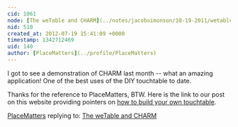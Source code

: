 ```yaml
---
cid: 1061
node: [The weTable and CHARM](../notes/jacobsimonson/10-19-2011/wetable-and-charm)
nid: 510
created_at: 2012-07-19 15:41:09 +0000
timestamp: 1342712469
uid: 140
author: [PlaceMatters](../profile/PlaceMatters)
---
```


I got to see a demonstration of CHARM last month -- what an amazing application!  One of the best uses of the DIY touchtable to date.

Thanks for the reference to PlaceMatters, BTW. Here is the link to our post on this website providing pointers on <a href="http://publiclaboratory.org/notes/placematters/5-5-2011/diy-touchtable-wii-remote#comment-1060">how to build your own touchtable</a>.

[PlaceMatters](../profile/PlaceMatters) replying to: [The weTable and CHARM](../notes/jacobsimonson/10-19-2011/wetable-and-charm)


